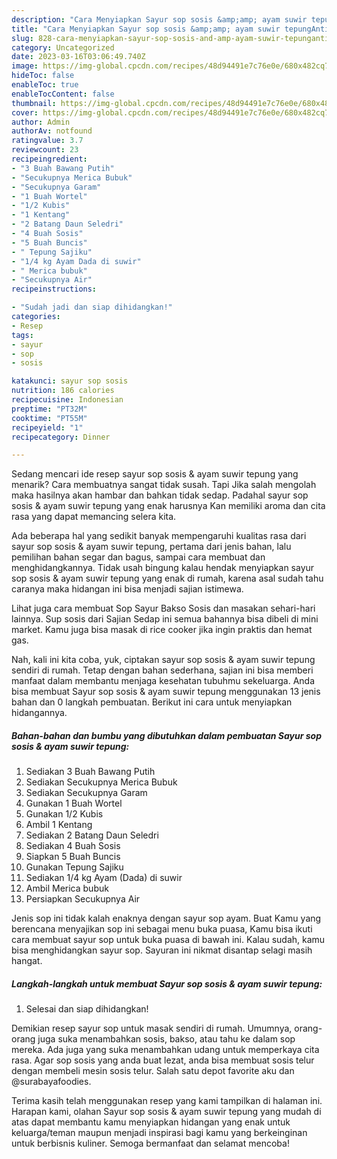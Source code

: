 ```yaml
---
description: "Cara Menyiapkan Sayur sop sosis &amp;amp; ayam suwir tepungAnti Ribet"
title: "Cara Menyiapkan Sayur sop sosis &amp;amp; ayam suwir tepungAnti Ribet"
slug: 828-cara-menyiapkan-sayur-sop-sosis-and-amp-ayam-suwir-tepunganti-ribet
category: Uncategorized
date: 2023-03-16T03:06:49.740Z
image: https://img-global.cpcdn.com/recipes/48d94491e7c76e0e/680x482cq70/sayur-sop-sosis-ayam-suwir-tepung-foto-resep-utama.jpg
hideToc: false
enableToc: true
enableTocContent: false
thumbnail: https://img-global.cpcdn.com/recipes/48d94491e7c76e0e/680x482cq70/sayur-sop-sosis-ayam-suwir-tepung-foto-resep-utama.jpg
cover: https://img-global.cpcdn.com/recipes/48d94491e7c76e0e/680x482cq70/sayur-sop-sosis-ayam-suwir-tepung-foto-resep-utama.jpg
author: Admin
authorAv: notfound
ratingvalue: 3.7
reviewcount: 23
recipeingredient:
- "3 Buah Bawang Putih"
- "Secukupnya Merica Bubuk"
- "Secukupnya Garam"
- "1 Buah Wortel"
- "1/2 Kubis"
- "1 Kentang"
- "2 Batang Daun Seledri"
- "4 Buah Sosis"
- "5 Buah Buncis"
- " Tepung Sajiku"
- "1/4 kg Ayam Dada di suwir"
- " Merica bubuk"
- "Secukupnya Air"
recipeinstructions:

- "Sudah jadi dan siap dihidangkan!"
categories:
- Resep
tags:
- sayur
- sop
- sosis

katakunci: sayur sop sosis 
nutrition: 186 calories
recipecuisine: Indonesian
preptime: "PT32M"
cooktime: "PT55M"
recipeyield: "1"
recipecategory: Dinner

---
```



Sedang mencari ide resep sayur sop sosis &amp; ayam suwir tepung yang menarik? Cara membuatnya sangat tidak susah. Tapi Jika salah mengolah maka hasilnya akan hambar dan bahkan tidak sedap. Padahal sayur sop sosis &amp; ayam suwir tepung yang enak harusnya Kan memiliki aroma dan cita rasa yang dapat memancing selera kita.


Ada beberapa hal yang sedikit banyak mempengaruhi kualitas rasa dari sayur sop sosis &amp; ayam suwir tepung, pertama dari jenis bahan, lalu pemilihan bahan segar dan bagus, sampai cara membuat dan menghidangkannya. Tidak usah bingung kalau hendak menyiapkan sayur sop sosis &amp; ayam suwir tepung yang enak di rumah, karena asal sudah tahu caranya maka hidangan ini bisa menjadi sajian istimewa.

Lihat juga cara membuat Sop Sayur Bakso Sosis dan masakan sehari-hari lainnya. Sup sosis dari Sajian Sedap ini semua bahannya bisa dibeli di mini market. Kamu juga bisa masak di rice cooker jika ingin praktis dan hemat gas.


Nah, kali ini kita coba, yuk, ciptakan sayur sop sosis &amp; ayam suwir tepung sendiri di rumah. Tetap dengan bahan sederhana, sajian ini bisa memberi manfaat dalam membantu menjaga kesehatan tubuhmu sekeluarga. Anda bisa membuat Sayur sop sosis &amp; ayam suwir tepung menggunakan 13 jenis bahan dan 0 langkah pembuatan. Berikut ini cara untuk menyiapkan hidangannya.

<!--inarticleads1-->

##### Bahan-bahan dan bumbu yang dibutuhkan dalam pembuatan Sayur sop sosis &amp; ayam suwir tepung:

1. Sediakan 3 Buah Bawang Putih
1. Sediakan Secukupnya Merica Bubuk
1. Sediakan Secukupnya Garam
1. Gunakan 1 Buah Wortel
1. Gunakan 1/2 Kubis
1. Ambil 1 Kentang
1. Sediakan 2 Batang Daun Seledri
1. Sediakan 4 Buah Sosis
1. Siapkan 5 Buah Buncis
1. Gunakan  Tepung Sajiku
1. Sediakan 1/4 kg Ayam (Dada) di suwir
1. Ambil  Merica bubuk
1. Persiapkan Secukupnya Air


Jenis sop ini tidak kalah enaknya dengan sayur sop ayam. Buat Kamu yang berencana menyajikan sop ini sebagai menu buka puasa, Kamu bisa ikuti cara membuat sayur sop untuk buka puasa di bawah ini. Kalau sudah, kamu bisa menghidangkan sayur sop. Sayuran ini nikmat disantap selagi masih hangat. 

<!--inarticleads2-->

##### Langkah-langkah untuk membuat Sayur sop sosis &amp; ayam suwir tepung:


1. Selesai dan siap dihidangkan!

Demikian resep sayur sop untuk masak sendiri di rumah. Umumnya, orang-orang juga suka menambahkan sosis, bakso, atau tahu ke dalam sop mereka. Ada juga yang suka menambahkan udang untuk memperkaya cita rasa. Agar sop sosis yang anda buat lezat, anda bisa membuat sosis telur dengan membeli mesin sosis telur. Salah satu depot favorite aku dan @surabayafoodies. 

Terima kasih telah menggunakan resep yang kami tampilkan di halaman ini. Harapan kami, olahan Sayur sop sosis &amp; ayam suwir tepung yang mudah di atas dapat membantu kamu menyiapkan hidangan yang enak untuk keluarga/teman maupun menjadi inspirasi bagi kamu yang berkeinginan untuk berbisnis kuliner. Semoga bermanfaat dan selamat mencoba!

